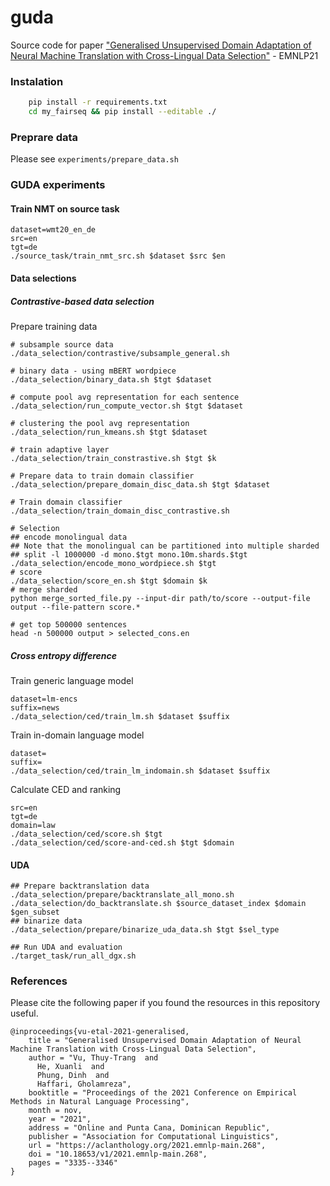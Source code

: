 # guda
Source code for paper ["Generalised Unsupervised Domain Adaptation of Neural Machine Translation with Cross-Lingual Data Selection"](https://aclanthology.org/2021.emnlp-main.268/) - EMNLP21

### Instalation

```bash
    pip install -r requirements.txt
    cd my_fairseq && pip install --editable ./
```

### Preprare data
Please see `experiments/prepare_data.sh`

### GUDA experiments
#### Train NMT on source task
```shell script
dataset=wmt20_en_de
src=en
tgt=de
./source_task/train_nmt_src.sh $dataset $src $en 
```

#### Data selections
##### Contrastive-based data selection
Prepare training data
````shell script
# subsample source data
./data_selection/contrastive/subsample_general.sh

# binary data - using mBERT wordpiece
./data_selection/binary_data.sh $tgt $dataset

# compute pool avg representation for each sentence
./data_selection/run_compute_vector.sh $tgt $dataset

# clustering the pool avg representation
./data_selection/run_kmeans.sh $tgt $dataset

# train adaptive layer
./data_selection/train_constrastive.sh $tgt $k

# Prepare data to train domain classifier
./data_selection/prepare_domain_disc_data.sh $tgt $dataset

# Train domain classifier
./data_selection/train_domain_disc_contrastive.sh

# Selection
## encode monolingual data 
## Note that the monolingual can be partitioned into multiple sharded
## split -l 1000000 -d mono.$tgt mono.10m.shards.$tgt
./data_selection/encode_mono_wordpiece.sh $tgt
# score
./data_selection/score_en.sh $tgt $domain $k
# merge sharded
python merge_sorted_file.py --input-dir path/to/score --output-file output --file-pattern score.*

# get top 500000 sentences
head -n 500000 output > selected_cons.en

````
##### Cross entropy difference
Train generic language model
```shell script
dataset=lm-encs
suffix=news
./data_selection/ced/train_lm.sh $dataset $suffix
```        

Train in-domain language model
```shell script
dataset=
suffix=
./data_selection/ced/train_lm_indomain.sh $dataset $suffix
```  

Calculate CED and ranking
```shell script
src=en
tgt=de
domain=law
./data_selection/ced/score.sh $tgt
./data_selection/ced/score-and-ced.sh $tgt $domain
```  

#### UDA

```shell script
## Prepare backtranslation data
./data_selection/prepare/backtranslate_all_mono.sh
./data_selection/do_backtranslate.sh $source_dataset_index $domain $gen_subset
## binarize data
./data_selection/prepare/binarize_uda_data.sh $tgt $sel_type

## Run UDA and evaluation
./target_task/run_all_dgx.sh
```

### References
Please cite the following paper if you found the resources in this repository useful.
```
@inproceedings{vu-etal-2021-generalised,
    title = "Generalised Unsupervised Domain Adaptation of Neural Machine Translation with Cross-Lingual Data Selection",
    author = "Vu, Thuy-Trang  and
      He, Xuanli  and
      Phung, Dinh  and
      Haffari, Gholamreza",
    booktitle = "Proceedings of the 2021 Conference on Empirical Methods in Natural Language Processing",
    month = nov,
    year = "2021",
    address = "Online and Punta Cana, Dominican Republic",
    publisher = "Association for Computational Linguistics",
    url = "https://aclanthology.org/2021.emnlp-main.268",
    doi = "10.18653/v1/2021.emnlp-main.268",
    pages = "3335--3346"
}

```
